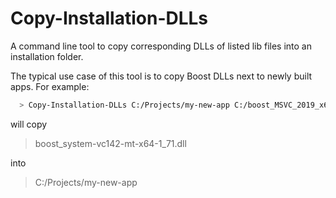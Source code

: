 # Copy-Installation-DLLs
A command line tool to copy corresponding DLLs of listed lib files into an installation folder.

The typical use case of this tool is to copy Boost DLLs next to newly built apps.  For example:

```Bash
  > Copy-Installation-DLLs C:/Projects/my-new-app C:/boost_MSVC_2019_x64/lib/boost_system-vc142-mt-x64-1_71.lib
```

will copy 

> boost_system-vc142-mt-x64-1_71.dll

into 

> C:/Projects/my-new-app

